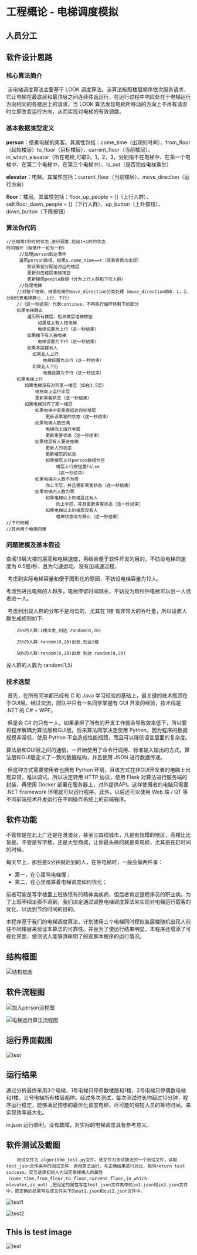 # 工程概论 - 电梯调度模拟

## 人员分工

## 软件设计思路

### 核心算法简介

​		该电梯调度算法主要基于 LOOK 调度算法。该算法按照楼层顺序依次服务请求，它让电梯在最底层和最顶层之间连续往返运行，在运行过程中响应处在于电梯运行方向相同的各楼层上的请求，当 LOOK 算法发现电梯所移动的方向上不再有请求时立即改变运行方向，从而实现对电梯的有效调度。

### 基本数据类型定义

**person**：搭乘电梯的乘客。其属性包括：come_time（出现的时间）、from_floor（起始楼层）to_floor（目标楼层）、current_floor（当前楼层）、in_which_elevator（所在电梯,可取0，1，2，3，分别指不在电梯中、在第一个电梯中、在第二个电梯中、在第三个电梯中）、is_out（是否完成电梯乘坐）

**elevator**：电梯。其属性包括：current_floor（当前楼层）、move_direction（运行方向）

**floor**：楼层。其属性包括：floor_up_people = []（上行人群）、self.floor_down_people = []（下行人群）、up_button（上升按钮）、down_button（下降按钮）

### 算法伪代码

```text
//已知第t秒时的状态,进行调度,给出t+1时的状态  
时间循环（每循环一轮为一秒）  
     //处理person到达事件  
     遍历person数组，如果p.come_time==t（该乘客首次出现）
        将该乘客分配给对应的楼层
        更新对应楼层电梯按钮
        更新楼层people数组（分为上行人群和下行人群）  
     //处理电梯
    //对每个电梯，根据电梯的move_direction分类处理（move_direction取0，1，2，分别代表电梯静止、上行、下行）
    //（这一秒结束）代表continue，不再执行循环体剩下的部分
    如果电梯静止
        遍历所有楼层，检测楼层电梯按钮
            如果楼上有人按电梯
            电梯设置为上行（这一秒结束）
        如果楼下有人按电梯
            电梯设置为下行（这一秒结束）
        如果本层楼有人
          如果此人上行
              电梯设置为上行（这一秒结束）
          如果此人下行
              电梯设置为下行（这一秒结束）
    如果电梯上行
       如果电梯没有对齐某一楼层（如在3.5层）
           电梯向上运行半层
           更新乘客状态（这一秒结束）
       如果电梯对齐了某一楼层
           如果电梯中有乘客抵达目标楼层
               更新该乘客的状态（这一秒结束）
           如果电梯人数已满
               电梯向上运行半层
               更新乘客状态（这一秒结束）
           如果楼层有人要进电梯
               更新人的状态
               更新楼层的状态
               如果楼层上行person数组为空
                   楼层上行按钮置False
                   （这一秒结束）
           如果电梯内人数不为零
               向上半层，并且更新乘客状态（这一秒结束）
           如果电梯内人数为零
               如果电梯以上的楼层还有人
                   向上半层，并且更新乘客状态（这一秒结束）
               如果电梯以上的楼层没有人
                   电梯状态改为静止（这一秒结束）
//下行同理
//其余两个电梯同理
```

### 问题建模及基本假设

​		查阅18层大楼的层高和电梯速度，再结合便于软件开发的目的，不妨设电梯的速度为 0.5层/秒，且为匀速运动，没有加减速过程。

​		考虑到实际电梯容量和便于图形化的原因，不妨设电梯容量为12人。

​		考虑到进出电梯的人越多，电梯停留时间越长，不妨设为每秒钟电梯可以出一人或者进一人。

​		考虑到出现人群的分布不是均匀的，尤其在 1楼 有非常大的吞吐量，所以设置人群生成规则如下:

```text
    25%的人群:1楼出发,到达 random(0,20)

    25%的人群:random(0,20)出发,到达1楼

    50%的人群:random(0,20)出发 到达 random(0,20)
```

设人群的人数为 random(1,5)

### 技术选型

​		首先，在所有同学都已经有 C 和 Java 学习经验的基础上，最关键的技术瓶颈在于GUI层。经过交流，团队中只有一名同学掌握有 GUI 开发的经验，技术栈是 .NET 的 C# + WPF。

​		但是会 C# 的只有一人，如果承担了所有的开发工作就会导致效率低下，所以要将程序解耦为算法层和GUI层。后来算法同学决定使用 Python。因为程序的数据规模非常低，使用 Python 不会造成性能瓶颈，而且可以降低语言层面的复杂度。

​		算法层和GUI层之间的通信，一开始使用了命令行调用、标准输入输出的方式。算法层和GUI层定义了一致的数据结构，并且使用 JSON 进行数据传递。

​		但这种方式需要使用者也拥有 Python 环境，且该方式在非GUI开发者的电脑上出现异常，难以调试。所以决定转用 HTTP 协议，使用 Flask 对算法进行服务端的封装，再使用 Docker 部署在服务器上，对外提供API。这样使用者的电脑只需要 .NET Framework 环境就可以运行程序。此外，以后还可以使用 Web 端 / QT 等不同前端技术开发运行在不同操作系统上的前端程序。

## 软件功能

​		不管你是在北上广还是在港澳台，甚至三四线城市，凡是有规模的地区，高楼比比皆是。不管是写字楼，还是大型商城，让你最头痛的就是乘电梯，尤其是在赶时间的时候。

每天早上，那些差5分钟就迟到的人，在等电梯时，一般会做两件事：

- 第一，在心里骂电梯慢；
- 第二，在心里暗算着电梯调度如何优化；

​        前者可能是写字楼里上班族惯有的精神类疾病，但后者肯定是程序员的职业病。为了上班~~不扣工资~~不迟到，我们决定通过调整电梯调度算法来实现对电梯运行载客的优化，以达到节约时间的目的。

​		本程序基于我们的电梯调度算法，计划使用三个电梯同时模拟各层楼随机出现人前往不同楼层来验证本算法的可靠性。并且为了使运行结果明显，本程序还增添了可视化界面，使测试人能够清晰明了的观察本程序的运行情况。

## 结构框图

![结构框图](images/结构框图.png)

## 软件流程图

![加入person流程图](images/加入person流程图.png)

![电梯运行算法流程图](images/电梯运行算法流程图.png)

## 运行界面截图

 ![test](images\test.gif)

## 运行结果

​		通过分析最终采用3个电梯，1号电梯只停奇数楼层和1楼，2号电梯只停偶数电梯和1楼，三号电梯所有楼层都停。经过多次测试，每次测试时长均超过10分钟，程序运行稳定，能够满足预想的最优化调度电梯，尽可能的缩短人员的等待时间，来实现效率最大化。

in.json 运行顺利，没有故障，对实际的电梯调度具有参考意义。

## 软件测试及截图

 		测试文件为 algorithm_test.py文件。该文件为测试算法的一个测试文件，读取test_json文件夹中的测试文件，调用算法运行，与正确结果进行对比，相同return test success。交互选择初始人为设定乘楼梯人的属性（come_time,from_floor,to_floor,current_floor,in_which-elevator,is_out）,把设定的属性写在test_json文件夹中的in1.json和in2.json文件中，把正确的结果写在该文件夹下的out1.json和out2.json文件中。

![test1](images\test1.png)

![test2](images\test2.png)

## This is test image

![test](images\test.png)
